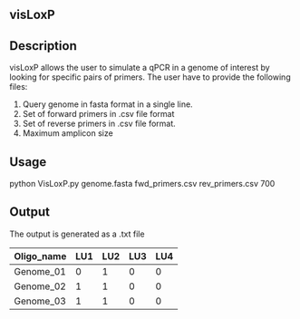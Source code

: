 ## visLoxP

Description
--------------------------------------
visLoxP allows the user to simulate a qPCR in a genome of interest by looking for specific pairs of primers.
The user have to provide the following files:
1. Query genome in fasta format in a single line.
2. Set of forward primers in .csv file format
3. Set of reverse primers in .csv file format.
4. Maximum amplicon size

Usage
--------------------------------------------

python VisLoxP.py genome.fasta fwd_primers.csv rev_primers.csv 700

Output
-------------------------------------------------
The output is generated as a .txt file


| Oligo_name | LU1 | LU2 | LU3 | LU4 |
|------------|-----|-----|-----|-----|
| Genome_01  | 0   | 1   | 0   | 0   |
| Genome_02  | 1   | 1   | 0   | 0   |
| Genome_03  | 1   | 1   | 0   | 0   |



